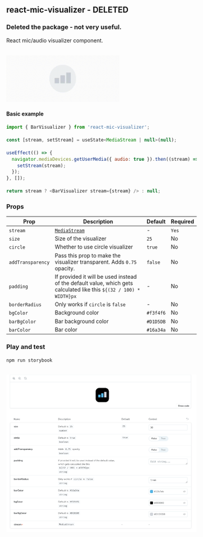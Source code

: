## react-mic-visualizer - DELETED

### Deleted the package - not very useful.

React mic/audio visualizer component.

<br />

<img src="./assets/example.gif" alt="example" style="width:300px;" />


#### Basic example

```js
import { BarVisualizer } from 'react-mic-visualizer';

const [stream, setStream] = useState<MediaStream | null>(null);

useEffect(() => {
  navigator.mediaDevices.getUserMedia({ audio: true }).then((stream) => {
    setStream(stream);
  });
}, []);

return stream ? <BarVisualizer stream={stream} /> : null;
```

### Props

| Prop | Description   | Default  | Required |
| ---- | ------------- | -------- | -------- |
| `stream` | [`MediaStream`](https://developer.mozilla.org/en-US/docs/Web/API/MediaStream) | - | `Yes` |
| `size` | Size of the visualizer | `25` | No |
| `circle` | Whether to use circle visualizer | `true` | No |
| `addTransparency` | Pass this prop to make the visualizer transparent. Adds `0.75` opacity. | `false` | No |
| `padding` | If provided it will be used instead of the default value, which gets calculated like this `${(32 / 100) * WIDTH}px` | - | No |
| `borderRadius` | Only works if `circle` is `false` | - | No |
| `bgColor` | Background color | `#f3f4f6` | No |
| `barBgColor` | Bar background color | `#D1D5DB` | No |
| `barColor` | Bar color | `#16a34a` | No |

### Play and test

```
npm run storybook
```

<br />

<img src="./assets/storybook.png" alt="storybook"  />
